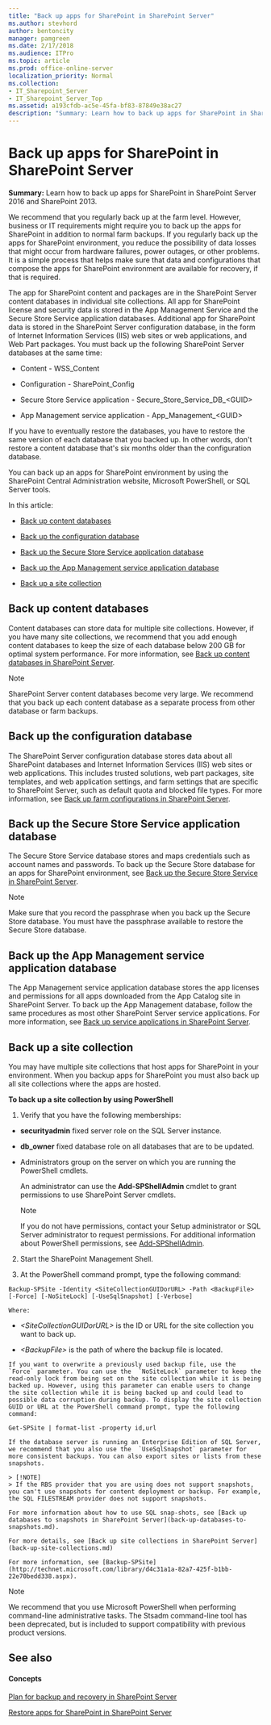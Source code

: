 ```yaml
---
title: "Back up apps for SharePoint in SharePoint Server"
ms.author: stevhord
author: bentoncity
manager: pamgreen
ms.date: 2/17/2018
ms.audience: ITPro
ms.topic: article
ms.prod: office-online-server
localization_priority: Normal
ms.collection:
- IT_Sharepoint_Server
- IT_Sharepoint_Server_Top
ms.assetid: a193cfdb-ac5e-45fa-bf83-87849e38ac27
description: "Summary: Learn how to back up apps for SharePoint in SharePoint Server 2016 and SharePoint 2013."
---
```


# Back up apps for SharePoint in SharePoint Server

 **Summary:** Learn how to back up apps for SharePoint in SharePoint Server 2016 and SharePoint 2013. 
  
We recommend that you regularly back up at the farm level. However, business or IT requirements might require you to back up the apps for SharePoint in addition to normal farm backups. If you regularly back up the apps for SharePoint environment, you reduce the possibility of data losses that might occur from hardware failures, power outages, or other problems. It is a simple process that helps make sure that data and configurations that compose the apps for SharePoint environment are available for recovery, if that is required. 
  
The app for SharePoint content and packages are in the SharePoint Server content databases in individual site collections. All app for SharePoint license and security data is stored in the App Management Service and the Secure Store Service application databases. Additional app for SharePoint data is stored in the SharePoint Server configuration database, in the form of Internet Information Services (IIS) web sites or web applications, and Web Part packages. You must back up the following SharePoint Server databases at the same time:
  
- Content - WSS_Content
    
- Configuration - SharePoint_Config
    
- Secure Store Service application - Secure_Store_Service_DB_\<GUID\>
    
- App Management service application - App_Management_\<GUID\>
    
If you have to eventually restore the databases, you have to restore the same version of each database that you backed up. In other words, don't restore a content database that's six months older than the configuration database.
  
You can back up an apps for SharePoint environment by using the SharePoint Central Administration website, Microsoft PowerShell, or SQL Server tools.
  
In this article:
  
- [Back up content databases](#proc1)
    
- [Back up the configuration database](#proc2)
    
- [Back up the Secure Store Service application database](#proc3)
    
- [Back up the App Management service application database](#proc4)
    
- [Back up a site collection](#proc5)
    
## Back up content databases
<a name="proc1"> </a>

Content databases can store data for multiple site collections. However, if you have many site collections, we recommend that you add enough content databases to keep the size of each database below 200 GB for optimal system performance. For more information, see [Back up content databases in SharePoint Server](back-up-a-content-database.md).
  
> [!NOTE]
> SharePoint Server content databases become very large. We recommend that you back up each content database as a separate process from other database or farm backups. 
  
## Back up the configuration database
<a name="proc2"> </a>

The SharePoint Server configuration database stores data about all SharePoint databases and Internet Information Services (IIS) web sites or web applications. This includes trusted solutions, web part packages, site templates, and web application settings, and farm settings that are specific to SharePoint Server, such as default quota and blocked file types. For more information, see [Back up farm configurations in SharePoint Server](back-up-a-farm-configuration.md).
  
## Back up the Secure Store Service application database
<a name="proc3"> </a>

The Secure Store Service database stores and maps credentials such as account names and passwords. To back up the Secure Store database for an apps for SharePoint environment, see [Back up the Secure Store Service in SharePoint Server](back-up-the-secure-store-service.md).
  
> [!NOTE]
> Make sure that you record the passphrase when you back up the Secure Store database. You must have the passphrase available to restore the Secure Store database. 
  
## Back up the App Management service application database
<a name="proc4"> </a>

The App Management service application database stores the app licenses and permissions for all apps downloaded from the App Catalog site in SharePoint Server. To back up the App Management database, follow the same procedures as most other SharePoint Server service applications. For more information, see [Back up service applications in SharePoint Server](back-up-a-service-application.md).
  
## Back up a site collection
<a name="proc5"> </a>

You may have multiple site collections that host apps for SharePoint in your environment. When you backup apps for SharePoint you must also back up all site collections where the apps are hosted.
  
 **To back up a site collection by using PowerShell**
  
1. Verify that you have the following memberships:
    
  - **securityadmin** fixed server role on the SQL Server instance. 
    
  - **db_owner** fixed database role on all databases that are to be updated. 
    
  - Administrators group on the server on which you are running the PowerShell cmdlets.
    
    An administrator can use the **Add-SPShellAdmin** cmdlet to grant permissions to use SharePoint Server cmdlets. 
    
    > [!NOTE]
    > If you do not have permissions, contact your Setup administrator or SQL Server administrator to request permissions. For additional information about PowerShell permissions, see [Add-SPShellAdmin](http://technet.microsoft.com/library/2ddfad84-7ca8-409e-878b-d09cb35ed4aa.aspx). 
  
2. Start the SharePoint Management Shell.
    
3. At the PowerShell command prompt, type the following command:
    
  ```
  Backup-SPSite -Identity <SiteCollectionGUIDorURL> -Path <BackupFile> [-Force] [-NoSiteLock] [-UseSqlSnapshot] [-Verbose]
  ```

    Where:
    
  -  _\<SiteCollectionGUIDorURL\>_ is the ID or URL for the site collection you want to back up. 
    
  -  _\<BackupFile\>_ is the path of where the backup file is located. 
    
    If you want to overwrite a previously used backup file, use the  `Force` parameter. You can use the  `NoSiteLock` parameter to keep the read-only lock from being set on the site collection while it is being backed up. However, using this parameter can enable users to change the site collection while it is being backed up and could lead to possible data corruption during backup. To display the site collection GUID or URL at the PowerShell command prompt, type the following command: 
    
  ```
  Get-SPSite | format-list -property id,url
  ```

    If the database server is running an Enterprise Edition of SQL Server, we recommend that you also use the  `UseSqlSnapshot` parameter for more consistent backups. You can also export sites or lists from these snapshots. 
    
    > [!NOTE]
    > If the RBS provider that you are using does not support snapshots, you can't use snapshots for content deployment or backup. For example, the SQL FILESTREAM provider does not support snapshots. 
  
    For more information about how to use SQL snap-shots, see [Back up databases to snapshots in SharePoint Server](back-up-databases-to-snapshots.md).
    
    For more details, see [Back up site collections in SharePoint Server](back-up-site-collections.md)
    
    For more information, see [Backup-SPSite](http://technet.microsoft.com/library/d4c31a1a-82a7-425f-b1bb-22e70bedd338.aspx).
    
> [!NOTE]
> We recommend that you use Microsoft PowerShell when performing command-line administrative tasks. The Stsadm command-line tool has been deprecated, but is included to support compatibility with previous product versions. 
  
## See also
<a name="proc5"> </a>

#### Concepts

[Plan for backup and recovery in SharePoint Server](backup-and-recovery-planning.md)
  
[Restore apps for SharePoint in SharePoint Server](restore-apps-for-sharepoint.md)


